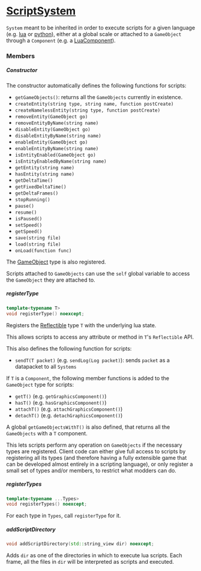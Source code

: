 # [ScriptSystem](ScriptSystem.hpp)

`System` meant to be inherited in order to execute scripts for a given language (e.g. [lua](common/systems/LuaSystem.md) or [python](common/systems/PySystem.md)), either at a global scale or attached to a `GameObject` through a `Component` (e.g. a [LuaComponent](common/components/LuaComponent.md)).

### Members

##### Constructor

The constructor automatically defines the following functions for scripts:

* `getGameObjects()`: returns all the `GameObjects` currently in existence.
* `createEntity(string type, string name, function postCreate)`
* `createNamelessEntity(string type, function postCreate)`
* `removeEntity(GameObject go)`
* `removeEntityByName(string name)`
* `disableEntity(GameObject go)`
* `disableEntityByName(string name)`
* `enableEntity(GameObject go)`
* `enableEntityByName(string name)`
* `isEntityEnabled(GameObject go)`
* `isEntityEnabledByName(string name)`
* `getEntity(string name)`
* `hasEntity(string name)`
* `getDeltaTime()`
* `getFixedDeltaTime()`
* `getDeltaFrames()`
* `stopRunning()`
* `pause()`
* `resume()`
* `isPaused()`
* `setSpeed()`
* `getSpeed()`
* `save(string file)`
* `load(string file)`
* `onLoad(function func)`

The [GameObject](GameObject.md) type is also registered.

Scripts attached to `GameObjects` can use the `self` global variable to access the `GameObject` they are attached to.

##### registerType

```cpp
template<typename T>
void registerType() noexcept;
```
Registers the [Reflectible](https://github.com/phiste/putils/blob/master/reflection/README.md) type `T` with the underlying lua state.

This allows scripts to access any attribute or method in `T`'s `Reflectible` API.

This also defines the following function for scripts:
* `sendT(T packet)` (e.g. `sendLog(Log packet)`): sends `packet` as a datapacket to all `Systems`

If `T` is a `Component`, the following member functions is added to the `GameObject` type for scripts:
* `getT()` (e.g. `getGraphicsComponent()`)
* `hasT()` (e.g. `hasGraphicsComponent()`)
* `attachT()` (e.g. `attachGraphicsComponent()`)
* `detachT()` (e.g. `detachGraphicsComponent()`)

A global `getGameObjectsWithT()` is also defined, that returns all the `GameObjects` with a `T` component.

This lets scripts perform any operation on `GameObjects` if the necessary types are registered. Client code can either give full access to scripts by registering all its types (and therefore having a fully extensible game that can be developed almost entirely in a scripting language), or only register a small set of types and/or members, to restrict what modders can do.

##### registerTypes

```cpp
template<typename ...Types>
void registerTypes() noexcept;
```

For each type in `Types`, call `registerType` for it.

##### addScriptDirectory

```cpp
void addScriptDirectory(std::string_view dir) noexcept;
```
Adds `dir` as one of the directories in which to execute lua scripts. Each frame, all the files in `dir` will be interpreted as scripts and executed.
